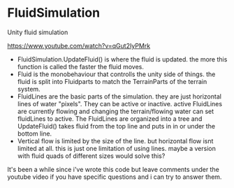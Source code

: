 # FluidSimulation
Unity fluid simulation

https://www.youtube.com/watch?v=qGut2IyPMrk

* FluidSimulation.UpdateFluid() is where the fluid is updated. the more this function is called the faster the fluid moves. 
* Fluid is the monobehaviour that controlls the unity side of things. the fluid is split into Fluidparts to match the
TerrainParts of the terrain system. 
* FluidLines are the basic parts of the simulation. they are just horizontal lines of water "pixels". They can be active or inactive.
active FluidLines are currently flowing and changing the terrain/flowing water can set fluidLines to active. The FluidLines are organized 
into a tree and UpdateFluid() takes fluid from the top line and puts in in or under the bottom line. 
* Vertical flow is limited by the size of the line. but horizontal flow isnt limited at all. this is just one limitation of using lines.
maybe a version with fluid quads of different sizes would solve this?

It's been a while since i've wrote this code but leave comments under the youtube video if you have specific questions and i can try
to answer them.
